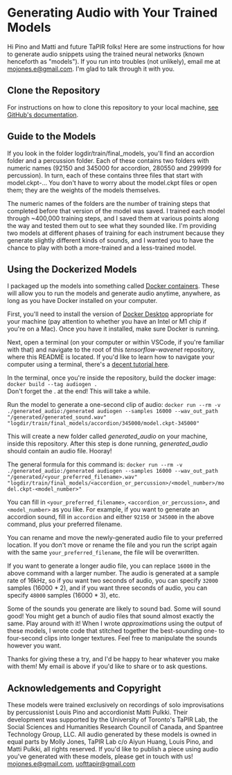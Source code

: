 # Generating Audio with Your Trained Models

Hi Pino and Matti and future TaPIR folks!  Here are some instructions for how to generate audio snippets using the trained neural networks (known henceforth as "models").  If you run into troubles (not unlikely), email me at mojones.e@gmail.com.  I'm glad to talk through it with you.

## Clone the Repository

For instructions on how to clone this repository to your local machine, [see GitHub's documentation](https://docs.github.com/en/repositories/creating-and-managing-repositories/cloning-a-repository).

## Guide to the Models

If you look in the folder logdir/train/final_models, you'll find an accordion folder and a percussion folder.  Each of these contains two folders with numeric names (92150 and 345000 for accordion, 280550 and 299999 for percussion).  In turn, each of these contains three files that start with model.ckpt-...  You don't have to worry about the model.ckpt files or open them; they are the weights of the models themselves.

The numeric names of the folders are the number of training steps that completed before that version of the model was saved.  I trained each model through ~400,000 training steps, and I saved them at various points along the way and tested them out to see what they sounded like.  I'm providing two models at different phases of training for each instrument because they generate slightly different kinds of sounds, and I wanted you to have the chance to play with both a more-trained and a less-trained model.

## Using the Dockerized Models

I packaged up the models into something called [Docker containers](https://www.docker.com/resources/what-container/).  These will allow you to run the models and generate audio anytime, anywhere, as long as you have Docker installed on your computer.

First, you'll need to install the version of [Docker Desktop](https://www.docker.com/products/docker-desktop/) appropriate for your machine (pay attention to whether you have an Intel or M1 chip if you're on a Mac).  Once you have it installed, make sure Docker is running.

Next, open a terminal (on your computer or within VSCode, if you're familiar with that) and navigate to the root of this *tensorflow-wavenet* repository, where this README is located.  If you'd like to learn how to navigate your computer using a terminal, there's a [decent tutorial here](https://terminalcheatsheet.com/guides/navigate-terminal#lets-get-started).

In the terminal, once you're inside the repository, build the docker image:<br>
`docker build --tag audiogen .`<br>
Don't forget the . at the end!
This will take a while.

Run the model to generate a one-second clip of audio:
`docker run --rm -v ./generated_audio:/generated audiogen --samples 16000 --wav_out_path "/generated/generated_sound.wav" "logdir/train/final_models/accordion/345000/model.ckpt-345000"`

This will create a new folder called *generated_audio* on your machine, inside this repository.
After this step is done running, *generated_audio* should contain an audio file.  Hooray!

The general formula for this command is:
`docker run --rm -v ./generated_audio:/generated audiogen --samples 16000 --wav_out_path "/generated/<your_preferred_filename>.wav" "logdir/train/final_models/<accordion_or_percussion>/<model_number>/model.ckpt-<model_number>"`

You can fill in `<your_preferred_filename>`, `<accordion_or_percussion>`, and `<model_number>` as you like.  For example, if you want to generate an accordion sound, fill in `accordion` and either `92150` or `345000` in the above command, plus your preferred filename.

You can rename and move the newly-generated audio file to your preferred location.  If you don't move or rename the file and you run the script again with the same `your_preferred_filename`, the file will be overwritten.

If you want to generate a longer audio file, you can replace `16000` in the above command with a larger number.  The audio is generated at a sample rate of 16kHz, so if you want two seconds of audio, you can specify `32000` samples (16000 * 2), and if you want three seconds of audio, you can specify `48000` samples (16000 * 3), etc.

Some of the sounds you generate are likely to sound bad.  Some will sound good!  You might get a bunch of audio files that sound almost exactly the same.  Play around with it!  When I wrote *approximations* using the output of these models, I wrote code that stitched together the best-sounding one- to four-second clips into longer textures.  Feel free to manipulate the sounds however you want.  

Thanks for giving these a try, and I'd be happy to hear whatever you make with them!  My email is above if you'd like to share or to ask questions.

## Acknowledgements and Copyright

These models were trained exclusively on recordings of solo improvisations by percussionist Louis Pino and accordionist Matti Pulkki.  Their development was supported by the University of Toronto's TaPIR Lab, the Social Sciences and Humanities Research Council of Canada, and Spantree Technology Group, LLC.  All audio generated by these models is owned in equal parts by Molly Jones, TaPIR Lab c/o Aiyun Huang, Louis Pino, and Matti Pulkki, all rights reserved.  If you'd like to publish a piece using audio you've generated with these models, please get in touch with us!  mojones.e@gmail.com, uofttapir@gmail.com

<!-- ## DEPRECATED: The below is no longer true, keeping it for future reference -->
<!-- To download our generated sound to local, we have to mount a dummy container to the volume and pull out the contents.

```bash
docker run -d --rm --name dummy -v generated_audio:/generated alpine tail -f /dev/null
docker cp dummy:/generated_audio/generated_percussion_299999.wav /Users/mollyejones/Music/TaPIR_lab_2022_23/tensorflow-wavenet-v2/generated_audio
docker stop dummy
```
-->